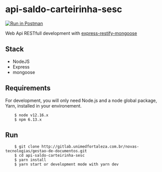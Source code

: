 # api-saldo-carteirinha-sesc

[![Run in Postman](https://run.pstmn.io/button.svg)](https://app.getpostman.com/run-collection/f6e257cb2c7f601c4701)

Web Api RESTfull development with [express-restify-mongoose](https://florianholzapfel.github.io/express-restify-mongoose/)

## Stack
- NodeJS
- Express
- mongoose

## Requirements

For development, you will only need Node.js and a node global package, Yarn, installed in your environement.

```
    $ node v12.16.x
    $ npm 6.13.x
```

## Run
```
    $ git clone http://gitlab.unimedfortaleza.com.br/novas-tecnologias/gestao-de-documentos.git
    $ cd api-saldo-carteirinha-sesc
    $ yarn install
    $ yarn start or development mode with yarn dev
```